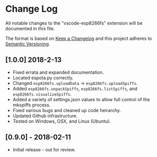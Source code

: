 # Change Log
All notable changes to the "vscode-esp8266fs" extension will be documented in this file.

The format is based on [Keep a Changelog](http://keepachangelog.com/en/1.0.0/)
and this project adheres to [Semantic Versioning](http://semver.org/spec/v2.0.0.html).

## [1.0.0] 2018-2-13

- Fixed errata and expanded documentation.
- Located espota.py correctly.
- Changed `esp8266fs.uploadData` -> `esp8266fs.uploadSpiffs`.
- Added `esp8266fs.unpackSpiffs`, `esp8266fs.listSpiffs`, and `esp8266fs.visualizeSpiffs`.
- Added a variety of settings.json values to allow full control of the mkspiffs process.
- Fixed various bugs and cleaned up code heirarchy.
- Updated Github infrastructure.
- Tested on Windows, OSX, and Linux (Ubuntu).

## [0.9.0] - 2018-02-11

- Initial release - out for review.